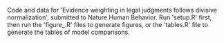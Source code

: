 Code and data for 'Evidence weighting in legal judgments follows divisive normalization', submitted to Nature Human Behavior. Run 'setup.R' first, then run the 'figure_.R' files to generate figures, or the 'tables.R' file to generate the tables of model comparisons.
